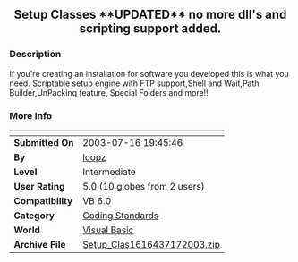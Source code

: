 ﻿<div align="center">

## Setup Classes \*\*UPDATED\*\* no more dll's and scripting support added\.


</div>

### Description

If you're creating an installation for software you developed this is what you need. Scriptable setup engine with FTP support,Shell and Wait,Path Builder,UnPacking feature, Special Folders and more!!
 
### More Info
 


<span>             |<span>
---                |---
**Submitted On**   |2003-07-16 19:45:46
**By**             |[loopz](https://github.com/Planet-Source-Code/PSCIndex/blob/master/ByAuthor/loopz.md)
**Level**          |Intermediate
**User Rating**    |5.0 (10 globes from 2 users)
**Compatibility**  |VB 6\.0
**Category**       |[Coding Standards](https://github.com/Planet-Source-Code/PSCIndex/blob/master/ByCategory/coding-standards__1-43.md)
**World**          |[Visual Basic](https://github.com/Planet-Source-Code/PSCIndex/blob/master/ByWorld/visual-basic.md)
**Archive File**   |[Setup\_Clas1616437172003\.zip](https://github.com/Planet-Source-Code/loopz-setup-classes-updated-no-more-dll-s-and-scripting-support-added__1-46981/archive/master.zip)








